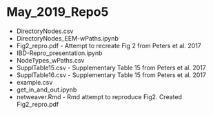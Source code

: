# May_2019_Repo5
* DirectoryNodes.csv
* DirectoryNodes_EEM-wPaths.ipynb
* Fig2_repro.pdf - Attempt to recreate Fig 2 from Peters et al. 2017
* IBD-Repro_presentation.ipynb
* NodeTypes_wPaths.csv
* SupplTable15.csv - Supplementary Table 15 from Peters et al. 2017
* SupplTable16.csv - Supplementary Table 15 from Peters et al. 2017
* example.csv
* get_in_and_out.ipynb
* netweaver.Rmd - Rmd attempt to reproduce Fig2. Created Fig2_repro.pdf